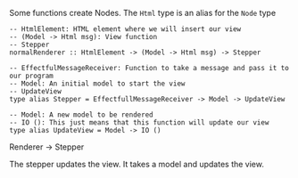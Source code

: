 Some functions create Nodes. The `Html` type is an alias for the `Node` type


```  
-- HtmlElement: HTML element where we will insert our view
-- (Model -> Html msg): View function
-- Stepper
normalRenderer :: HtmlElement -> (Model -> Html msg) -> Stepper

-- EffectfulMessageReceiver: Function to take a message and pass it to our program
-- Model: An initial model to start the view
-- UpdateView
type alias Stepper = EffectfullMessageReceiver -> Model -> UpdateView

-- Model: A new model to be rendered
-- IO (): This just means that this function will update our view
type alias UpdateView = Model -> IO ()

```

Renderer -> Stepper

The stepper updates the view. It takes a model and updates the view.